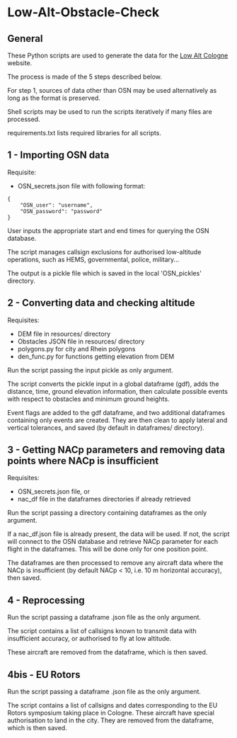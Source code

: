 # Low-Alt-Obstacle-Check
  
## General  

These Python scripts are used to generate the data for the [Low Alt Cologne](https://www.lowaltcologne.org) website.  

The process is made of the 5 steps described below.  

For step 1, sources of data other than OSN may be used alternatively as long as the format is preserved.  

Shell scripts may be used to run the scripts iteratively if many files are processed.  

requirements.txt lists required libraries for all scripts.  

## 1 - Importing OSN data  

Requisite:  
- OSN_secrets.json file with following format:

```
{
    "OSN_user": "username",
    "OSN_password": "password"
}
```  
  
User inputs the appropriate start and end times for querying the OSN database.  

The script manages callsign exclusions for authorised low-altitude operations, such as HEMS, governmental, police, military...  

The output is a pickle file which is saved in the local 'OSN_pickles' directory.  

## 2 - Converting data and checking altitude  

Requisites:
- DEM file in resources/ directory
- Obstacles JSON file in resources/ directory
- polygons.py for city and Rhein polygons
- den_func.py for functions getting elevation from DEM

Run the script passing the input pickle as only argument.  

The script converts the pickle input in a global dataframe (gdf), adds the distance, time, ground elevation information, then calculate possible events with respect to obstacles and minimum ground heights.  

Event flags are added to the gdf dataframe, and two additional dataframes containing only events are created. They are then clean to apply lateral and vertical tolerances, and saved (by default in dataframes/ directory).  

## 3 - Getting NACp parameters and removing data points where NACp is insufficient  

Requisites:  
- OSN_secrets.json file, or
- nac_df file in the dataframes directories if already retrieved  

Run the script passing a directory containing dataframes as the only argument.

If a nac_df.json file is already present, the data will be used. If not, the script will connect to the OSN database and retrieve NACp parameter for each flight in the dataframes. This will be done only for one position point.  

The dataframes are then processed to remove any aircraft data where the NACp is insufficient (by default NACp < 10, i.e. 10 m horizontal accuracy), then saved.  

## 4 - Reprocessing

Run the script passing a dataframe .json file as the only argument.

The script contains a list of callsigns known to transmit data with insufficient accuracy, or authorised to fly at low altitude.  

These aircraft are removed from the dataframe, which is then saved.  

## 4bis - EU Rotors

Run the script passing a dataframe .json file as the only argument.

The script contains a list of callsigns and dates corresponding to the EU Rotors symposium taking place in Cologne. These aircraft have special authorisation to land in the city. They are removed from the dataframe, which is then saved.  